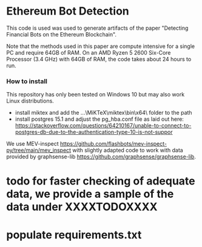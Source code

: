 # Ethereum Bot Detection
This code is used was used to generate artifacts of the paper 
"Detecting Financial Bots on the Ethereum Blockchain".

Note that the methods used in this paper are compute intensive for a single PC and require 64GB of RAM.
On an AMD Ryzen 5 2600 Six-Core Processor (3.4 GHz) with 64GB of RAM, the code takes about 24 hours to run.

### How to install
This repository has only been tested on Windows 10 but may also work Linux distributions.

- install miktex and add the ...\MiKTeX\miktex\bin\x64\ folder to the path
- install postgres 15.1 and adjust the pg_hba.conf file as laid out here:  https://stackoverflow.com/questions/64210167/unable-to-connect-to-postgres-db-due-to-the-authentication-type-10-is-not-suppor


We use MEV-inspect https://github.com/flashbots/mev-inspect-py/tree/main/mev_inspect with slightly adapted code
to work with data provided by graphsense-lib https://github.com/graphsense/graphsense-lib.

# todo for faster checking of adequate data, we provide a sample of the data under XXXXTODOXXXX

# populate requirements.txt
